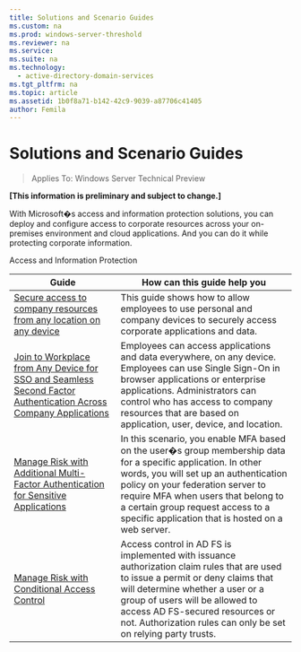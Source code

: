 ```yaml
---
title: Solutions and Scenario Guides
ms.custom: na
ms.prod: windows-server-threshold
ms.reviewer: na
ms.service: 
ms.suite: na
ms.technology: 
  - active-directory-domain-services
ms.tgt_pltfrm: na
ms.topic: article
ms.assetid: 1b0f8a71-b142-42c9-9039-a87706c41405
author: Femila
---
```

# Solutions and Scenario Guides

>Applies To: Windows Server Technical Preview

**[This information is preliminary and subject to change.]**  
  
With Microsoft�s access and information protection solutions, you can deploy and configure access to corporate resources across your on-premises environment and cloud applications. And you can do it while protecting corporate information.  
  
Access and Information Protection  
  
| Guide                                                                                                           | How can this guide help you                                                                                                                                                                                                                                                                                                 |  
|-----------------------------------------------------------------------------------------------------------------|-----------------------------------------------------------------------------------------------------------------------------------------------------------------------------------------------------------------------------------------------------------------------------------------------------------------------------|  
| [Secure access to company resources from any location on any device](https://technet.microsoft.com/library/dn550982.aspx)                                              |This guide shows how to allow employees to use personal and company devices to securely access corporate applications and data.                                                                                                                                                                                   |  
| [Join to Workplace from Any Device for SSO and Seamless Second Factor Authentication Across Company Applications](https://technet.microsoft.com/library/dn280945.aspx) | Employees can access applications and data everywhere, on any device. Employees can use Single Sign-On in browser applications or enterprise applications. Administrators can control who has access to company resources that are based on application, user, device, and location.                                        |  
| [Manage Risk with Additional Multi-Factor Authentication for Sensitive Applications](https://technet.microsoft.com/library/dn280949.aspx)                              | In this scenario, you enable MFA based on the user�s group membership data for a specific application. In other words, you will set up an authentication policy on your federation server to require MFA when users that belong to a certain group request access to a specific application that is hosted on a web server. |  
| [Manage Risk with Conditional Access Control](https://technet.microsoft.com/library/dn280937.aspx)                                                                     | Access control in AD FS is implemented with issuance authorization claim rules that are used to issue a permit or deny claims that will determine whether a user or a group of users will be allowed to access AD FS-secured resources or not. Authorization rules can only be set on relying party trusts.                 |  
  


